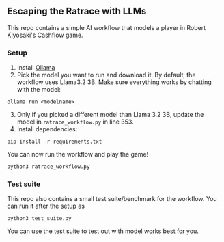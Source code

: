 ## Escaping the Ratrace with LLMs

This repo contains a simple AI workflow that models a player in Robert Kiyosaki's Cashflow game.

### Setup

1. Install [Ollama](https://ollama.com/)
2. Pick the model you want to run and download it. By default, the workflow uses Llama3.2 3B. Make sure everything works by chatting with the model:
```
ollama run <modelname>
```
3. Only if you picked a different model than Llama 3.2 3B, update the model in `ratrace_workflow.py` in line 353.
4. Install dependencies:
```
pip install -r requirements.txt
```

You can now run the workflow and play the game!
```
python3 ratrace_workflow.py
```

### Test suite

This repo also contains a small test suite/benchmark for the workflow. You can run it after the setup as
```
python3 test_suite.py
```

You can use the test suite to test out with model works best for you.
